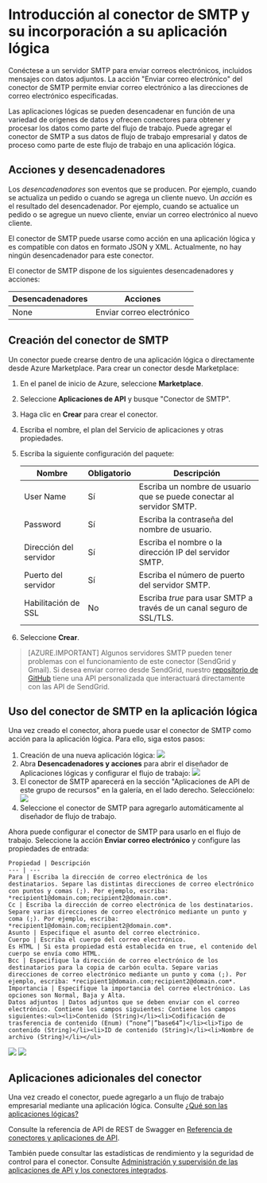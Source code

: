 <properties
   pageTitle="Uso del conector de SMTP en Aplicaciones lógicas | Servicio de aplicaciones de Microsoft Azure"
   description="Creación y configuración del conector de SMTP o la aplicación de API y su uso en una aplicación lógica en Servicio de aplicaciones de Azure"
   services="app-service\logic"
   documentationCenter=".net,nodejs,java"
   authors="anuragdalmia"
   manager="dwrede"
   editor=""/>

<tags
   ms.service="app-service-logic"
   ms.devlang="multiple"
   ms.topic="article"
   ms.tgt_pltfrm="na"
   ms.workload="integration"
   ms.date="08/23/2015"
   ms.author="andalmia"/>


# Introducción al conector de SMTP y su incorporación a su aplicación lógica
Conéctese a un servidor SMTP para enviar correos electrónicos, incluidos mensajes con datos adjuntos. La acción "Enviar correo electrónico" del conector de SMTP permite enviar correo electrónico a las direcciones de correo electrónico especificadas.

Las aplicaciones lógicas se pueden desencadenar en función de una variedad de orígenes de datos y ofrecen conectores para obtener y procesar los datos como parte del flujo de trabajo. Puede agregar el conector de SMTP a sus datos de flujo de trabajo empresarial y datos de proceso como parte de este flujo de trabajo en una aplicación lógica.


## Acciones y desencadenadores
Los *desencadenadores* son eventos que se producen. Por ejemplo, cuando se actualiza un pedido o cuando se agrega un cliente nuevo. Un *acción* es el resultado del desencadenador. Por ejemplo, cuando se actualice un pedido o se agregue un nuevo cliente, enviar un correo electrónico al nuevo cliente.

El conector de SMTP puede usarse como acción en una aplicación lógica y es compatible con datos en formato JSON y XML. Actualmente, no hay ningún desencadenador para este conector.

El conector de SMTP dispone de los siguientes desencadenadores y acciones:

Desencadenadores | Acciones
--- | ---
None | Enviar correo electrónico


## Creación del conector de SMTP
Un conector puede crearse dentro de una aplicación lógica o directamente desde Azure Marketplace. Para crear un conector desde Marketplace:

1. En el panel de inicio de Azure, seleccione **Marketplace**.
2. Seleccione **Aplicaciones de API** y busque "Conector de SMTP".
3. Haga clic en **Crear** para crear el conector.
4. Escriba el nombre, el plan del Servicio de aplicaciones y otras propiedades.
5. Escriba la siguiente configuración del paquete:

	Nombre | Obligatorio | Descripción
	--- | --- | ---
	User Name | Sí | Escriba un nombre de usuario que se puede conectar al servidor SMTP.
	Password | Sí | Escriba la contraseña del nombre de usuario.
	Dirección del servidor | Sí | Escriba el nombre o la dirección IP del servidor SMTP.
	Puerto del servidor | Sí | Escriba el número de puerto del servidor SMTP.
	Habilitación de SSL | No | Escriba *true* para usar SMTP a través de un canal seguro de SSL/TLS.

6. Seleccione **Crear**.

> [AZURE.IMPORTANT] Algunos servidores SMTP pueden tener problemas con el funcionamiento de este conector (SendGrid y Gmail). Si desea enviar correo desde SendGrid, nuestro [repositorio de GitHub](https://github.com/logicappsio/SendGridAPI) tiene una API personalizada que interactuará directamente con las API de SendGrid.

## Uso del conector de SMTP en la aplicación lógica
Una vez creado el conector, ahora puede usar el conector de SMTP como acción para la aplicación lógica. Para ello, siga estos pasos:

1.	Creación de una nueva aplicación lógica: 
	![][2]
2.	Abra **Desencadenadores y acciones** para abrir el diseñador de Aplicaciones lógicas y configurar el flujo de trabajo: 
	![][3]
3.	El conector de SMTP aparecerá en la sección "Aplicaciones de API de este grupo de recursos" en la galería, en el lado derecho. Selecciónelo: 
	![][4]
4.	Seleccione el conector de SMTP para agregarlo automáticamente al diseñador de flujo de trabajo.

Ahora puede configurar el conector de SMTP para usarlo en el flujo de trabajo. Seleccione la acción **Enviar correo electrónico** y configure las propiedades de entrada:

	Propiedad | Descripción
	--- | ---
	Para | Escriba la dirección de correo electrónica de los destinatarios. Separe las distintas direcciones de correo electrónico con puntos y comas (;). Por ejemplo, escriba: *recipient1@domain.com;recipient2@domain.com*.
	Cc | Escriba la dirección de correo electrónica de los destinatarios. Separe varias direcciones de correo electrónico mediante un punto y coma (;). Por ejemplo, escriba: *recipient1@domain.com;recipient2@domain.com*.
	Asunto | Especifique el asunto del correo electrónico.
	Cuerpo | Escriba el cuerpo del correo electrónico.
	Es HTML | Si esta propiedad está establecida en true, el contenido del cuerpo se envía como HTML.
	Bcc | Especifique la dirección de correo electrónico de los destinatarios para la copia de carbón oculta. Separe varias direcciones de correo electrónico mediante un punto y coma (;). Por ejemplo, escriba: *recipient1@domain.com;recipient2@domain.com*.
	Importancia | Especifique la importancia del correo electrónico. Las opciones son Normal, Baja y Alta.
	Datos adjuntos | Datos adjuntos que se deben enviar con el correo electrónico. Contiene los campos siguientes: Contiene los campos siguientes:<ul><li>Contenido (String)</li><li>Codificación de trasferencia de contenido (Enum) (“none”|”base64”)</li><li>Tipo de contenido (String)</li><li>ID de contenido (String)</li><li>Nombre de archivo (String)</li></ul>

![][5] 
![][6]

## Aplicaciones adicionales del conector
Una vez creado el conector, puede agregarlo a un flujo de trabajo empresarial mediante una aplicación lógica. Consulte [¿Qué son las aplicaciones lógicas?](app-service-logic-what-are-logic-apps.md)

Consulte la referencia de API de REST de Swagger en [Referencia de conectores y aplicaciones de API](http://go.microsoft.com/fwlink/p/?LinkId=529766).

También puede consultar las estadísticas de rendimiento y la seguridad de control para el conector. Consulte [Administración y supervisión de las aplicaciones de API y los conectores integrados](app-service-logic-monitor-your-connectors.md).

<!--Image references-->
[1]: ./media/app-service-logic-connector-smtp/img1.PNG
[2]: ./media/app-service-logic-connector-smtp/img2.PNG
[3]: ./media/app-service-logic-connector-smtp/img3.png
[4]: ./media/app-service-logic-connector-smtp/img4.PNG
[5]: ./media/app-service-logic-connector-smtp/img5.PNG
[6]: ./media/app-service-logic-connector-smtp/img6.PNG

<!---HONumber=Sept15_HO3-->
